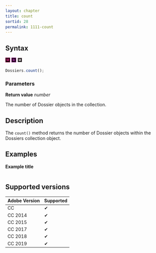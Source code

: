 ```yaml
---
layout: chapter
title: count
sortid: 28
permalink: 1111-count
---
```

## Syntax

![](../../images/indesign.png "InDesign") ![](../../images/incopy.png "InCopy") ![](../../images/indesignserver.png "InDesign Server")
```javascript
Dossiers.count();
```

### Parameters

**Return value** *number*

The number of Dossier objects in the collection.

## Description

The `count()` method returns the number of Dossier objects within the Dossiers collection object.

## Examples

**Example title**

```javascript

```

## Supported versions

| Adobe Version | Supported |
|---------------|---------|
| CC            | ✔       |
| CC 2014       | ✔       |
| CC 2015       | ✔       |
| CC 2017       | ✔       |
| CC 2018       | ✔       |
| CC 2019       | ✔       |